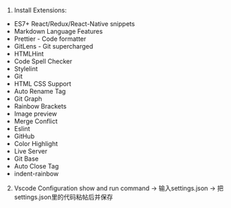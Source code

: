 1. Install Extensions:
- ES7+ React/Redux/React-Native snippets
- Markdown Language Features
- Prettier - Code formatter
- GitLens - Git supercharged
- HTMLHint
- Code Spell Checker
- Stylelint
- Git
- HTML CSS Support
- Auto Rename Tag
- Git Graph
- Rainbow Brackets
- Image preview
- Merge Conflict
- Eslint
- GitHub
- Color Highlight
- Live Server
- Git Base
- Auto Close Tag
- indent-rainbow

2. Vscode Configuration
show and run command -> 输入settings.json -> 把settings.json里的代码粘帖后并保存
